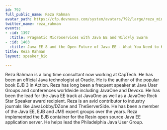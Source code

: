 ```yaml
---
id: 792
full_public_name: Reza Rahman
avatar_path: https://cfp.devnexus.com/system/avatars/792/large/reza_mini_headshot.jpg?1506188605
twitter_name: reza_rahman
events:
- :id: 1397
  :title: Pragmatic Microservices with Java EE and WildFly Swarm
- :id: 1403
  :title: Java EE 8 and the Open Future of Java EE - What You Need to Know!
title: Reza Rahman
layout: speaker_bio

---
```

Reza Rahman is a long time consultant now working at CapTech. He has been an official Java technologist at Oracle. He is the author of the popular book EJB 3 in Action. Reza has long been a frequent speaker at Java User Groups and conferences worldwide including JavaOne and Devoxx. He has been the lead for the Java EE track at JavaOne as well as a JavaOne Rock Star Speaker award recipient. Reza is an avid contributor to industry journals like JavaLobby/DZone and TheServerSide. He has been a member of the Java EE, EJB and JMS expert groups over the years. Reza implemented the EJB container for the Resin open source Java EE application server. He helps lead the Philadelphia Java User Group.